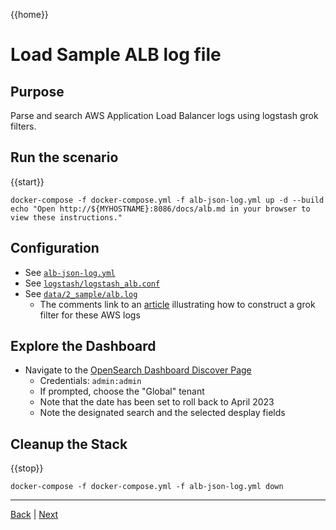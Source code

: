 {{home}}

# Load Sample ALB log file

## Purpose
Parse and search AWS Application Load Balancer logs using logstash grok filters.

## Run the scenario

{{start}}

```
docker-compose -f docker-compose.yml -f alb-json-log.yml up -d --build
echo "Open http://${MYHOSTNAME}:8086/docs/alb.md in your browser to view these instructions."

```

## Configuration
- See [`alb-json-log.yml`](../alb-json-log.yml)
- See [`logstash/logstash_alb.conf`](../logstash/logstash_alb.conf)
- See [`data/2_sample/alb.log`](../data/2_sample/alb.log)
  - The comments link to an [article](https://medium.com/@sameera.godakanda/alb-access-logs-in-elasticsearch-69b1acaa6b55) illustrating how to construct a grok filter for these AWS logs

## Explore the Dashboard


- Navigate to the [OpenSearch Dashboard Discover Page](http://{{MYHOSTNAME}}:8094/app/discover?security_tenant=global#/?_g=(filters:!(),refreshInterval:(pause:!t,value:0),time:(from:'2023-04-01T22:13:27.160Z',to:now))&_a=(columns:!(elb,verb,path,params,response,tags),filters:!(),index:'ecs-*',interval:auto,query:(language:kuery,query:'NOT%20tags:%20_grokparsefailure'),sort:!()))
  - Credentials: `admin:admin`
  - If prompted, choose the "Global" tenant
  - Note that the date has been set to roll back to April 2023
  - Note the designated search and the selected desplay fields

## Cleanup the Stack

{{stop}}

```
docker-compose -f docker-compose.yml -f alb-json-log.yml down
```

---
[Back](sample1_with_json_datenorm.md) | [Next](alb_s3.md)
